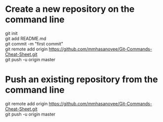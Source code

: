 # Create a new repository on the command line
git init  
git add README.md  
git commit -m "first commit"  
git remote add origin https://github.com/mmhasanovee/Git-Commands-Cheat-Sheet.git  
git push -u origin master  

# Push an existing repository from the command line
git remote add origin https://github.com/mmhasanovee/Git-Commands-Cheat-Sheet.git  
git push -u origin master  
